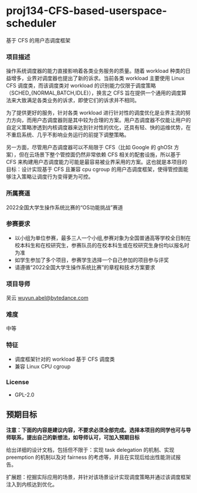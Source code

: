 # proj134-CFS-based-userspace-scheduler
基于 CFS 的用户态调度框架


### 项目描述

操作系统调度器的能力直接影响着各类业务服务的质量。随着 workload 种类的日益增多，业界对调度器也提出了新的诉求。当前各类 workload 主要使用 Linux CFS 调度类，而该调度类对 workload 的识别能力仅限于调度策略（SCHED_{NORMAL,BATCH,IDLE}），换言之 CFS 旨在提供一个通用的调度算法来大致满足各类业务的诉求，即使它们的诉求并不相同。

为了提供更好的服务，针对各类 workload 进行针对性的调度优化是业界主流的努力方向，而用户态调度器则是其中较为合理的方案。用户态调度器不仅能让用户的自定义策略渗透到内核调度器来达到针对性的优化，还具有轻、快的运维优势，在不重启系统、几乎不影响业务运行的前提下调整策略。

另一方面，尽管用户态调度器可以不局限于 CFS（比如 Google 的 ghOSt 方案），但在云场景下整个管控面仍然非常依赖 CFS 相关的配套设施，所以基于 CFS 来构建用户态调度能力可能是最容易被业界采用的方案。这也就是本项目的目标：设计实现基于 CFS 且兼容 cpu cgroup 的用户态调度框架，使得管控面能够注入策略让调度行为变得更为可控。

### 所属赛道

2022全国大学生操作系统比赛的“OS功能挑战”赛道

### 参赛要求

- 以小组为单位参赛，最多三人一个小组,参赛对象为全国普通高等学校全日制在校本科生和在校研究生，参赛队员的在校本科生或在校研究生身份均以报名时为准
- 如学生参加了多个项目，参赛学生选择一个自己参加的项目参与评奖
- 请遵循“2022全国大学生操作系统比赛”的章程和技术方案要求

### 项目导师

吴云 wuyun.abel@bytedance.com

### 难度

中等

### 特征

- 调度框架针对的 workload 基于 CFS 调度类
- 兼容 Linux CPU cgroup

### License

- GPL-2.0

## 预期目标

**注意：下面的内容是建议内容，不要求必须全部完成。选择本项目的同学也可与导师联系，提出自己的新想法，如导师认可，可加入预期目标**

给出详细的设计文档，包括但不限于：实现 task delegation 的机制、实现 preemption 的机制以及对 fairness 的考虑等，并且在实现后给出性能测试报告。

扩展题：挖掘实际应用的场景，并针对该场景设计实现调度策略并通过该调度框架注入到内核达到优化。

